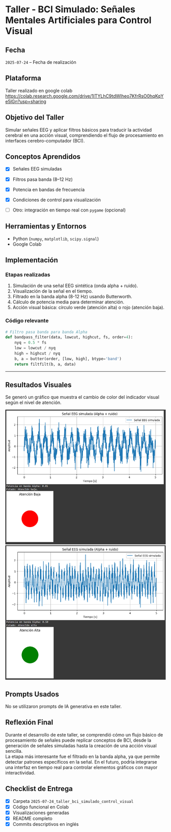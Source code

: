 
# Taller - BCI Simulado: Señales Mentales Artificiales para Control Visual

## Fecha
`2025-07-24` – Fecha de realización

## Plataforma
Taller realizado en google colab
https://colab.research.google.com/drive/1lTYLhC9tdWIheo7KfrRsO0hqKqYe5lGn?usp=sharing



## Objetivo del Taller

Simular señales EEG y aplicar filtros básicos para traducir la actividad cerebral en una acción visual, comprendiendo el flujo de procesamiento en interfaces cerebro-computador (BCI).



## Conceptos Aprendidos

- [x] Señales EEG simuladas
- [x] Filtros pasa banda (8–12 Hz)
- [x] Potencia en bandas de frecuencia
- [x] Condiciones de control para visualización
- [ ] Otro: integración en tiempo real con `pygame` (opcional)



## Herramientas y Entornos

- Python (`numpy`, `matplotlib`, `scipy.signal`)
- Google Colab


## Implementación

### Etapas realizadas
1. Simulación de una señal EEG sintética (onda alpha + ruido).
2. Visualización de la señal en el tiempo.
3. Filtrado en la banda alpha (8-12 Hz) usando Butterworth.
4. Cálculo de potencia media para determinar atención.
5. Acción visual básica: círculo verde (atención alta) o rojo (atención baja).

### Código relevante

```python
# Filtro pasa banda para banda Alpha
def bandpass_filter(data, lowcut, highcut, fs, order=4):
    nyq = 0.5 * fs
    low = lowcut / nyq
    high = highcut / nyq
    b, a = butter(order, [low, high], btype='band')
    return filtfilt(b, a, data)
```

---

## Resultados Visuales

Se generó un gráfico que muestra el cambio de color del indicador visual según el nivel de atención.

![alt text](image.png)
![alt text](image-1.png)



## Prompts Usados

No se utilizaron prompts de IA generativa en este taller.



## Reflexión Final

Durante el desarrollo de este taller, se comprendió cómo un flujo básico de procesamiento de señales puede replicar conceptos de BCI, desde la generación de señales simuladas hasta la creación de una acción visual sencilla.  
La etapa más interesante fue el filtrado en la banda alpha, ya que permite detectar patrones específicos en la señal. En el futuro, podría integrarse una interfaz en tiempo real para controlar elementos gráficos con mayor interactividad.


## Checklist de Entrega

- [x] Carpeta `2025-07-24_taller_bci_simulado_control_visual`
- [x] Código funcional en Colab
- [x] Visualizaciones generadas
- [x] README completo
- [x] Commits descriptivos en inglés
